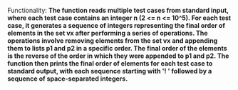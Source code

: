 Functionality: **The function reads multiple test cases from standard input, where each test case contains an integer n (2 <= n <= 10^5). For each test case, it generates a sequence of integers representing the final order of elements in the set vx after performing a series of operations. The operations involve removing elements from the set vx and appending them to lists p1 and p2 in a specific order. The final order of the elements is the reverse of the order in which they were appended to p1 and p2. The function then prints the final order of elements for each test case to standard output, with each sequence starting with '! ' followed by a sequence of space-separated integers.**